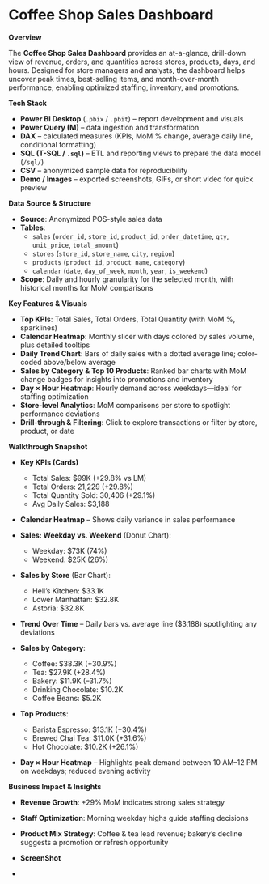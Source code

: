 # Coffee Shop Sales Dashboard

**Overview**

The **Coffee Shop Sales Dashboard** provides an at-a-glance, drill-down view of revenue, orders, and quantities across stores, products, days, and hours. Designed for store managers and analysts, the dashboard helps uncover peak times, best-selling items, and month-over-month performance, enabling optimized staffing, inventory, and promotions.

**Tech Stack**

- **Power BI Desktop** (`.pbix` / `.pbit`) – report development and visuals  
- **Power Query (M)** – data ingestion and transformation  
- **DAX** – calculated measures (KPIs, MoM % change, average daily line, conditional formatting)  
- **SQL (T-SQL / `.sql`)** – ETL and reporting views to prepare the data model (`/sql/`)  
- **CSV** – anonymized sample data for reproducibility  
- **Demo / Images** – exported screenshots, GIFs, or short video for quick preview

**Data Source & Structure**

- **Source**: Anonymized POS-style sales data  
- **Tables**:  
  - `sales` (`order_id`, `store_id`, `product_id`, `order_datetime`, `qty`, `unit_price`, `total_amount`)  
  - `stores` (`store_id`, `store_name`, `city`, `region`)  
  - `products` (`product_id`, `product_name`, `category`)  
  - `calendar` (`date`, `day_of_week`, `month`, `year`, `is_weekend`)  
- **Scope**: Daily and hourly granularity for the selected month, with historical months for MoM comparisons

**Key Features & Visuals**

- **Top KPIs**: Total Sales, Total Orders, Total Quantity (with MoM %, sparklines)  
- **Calendar Heatmap**: Monthly slicer with days colored by sales volume, plus detailed tooltips  
- **Daily Trend Chart**: Bars of daily sales with a dotted average line; color-coded above/below average  
- **Sales by Category & Top 10 Products**: Ranked bar charts with MoM change badges for insights into promotions and inventory  
- **Day × Hour Heatmap**: Hourly demand across weekdays—ideal for staffing optimization  
- **Store-level Analytics**: MoM comparisons per store to spotlight performance deviations  
- **Drill-through & Filtering**: Click to explore transactions or filter by store, product, or date

**Walkthrough Snapshot**

- **Key KPIs (Cards)**  
  - Total Sales: $99K (+29.8% vs LM)  
  - Total Orders: 21,229 (+29.8%)  
  - Total Quantity Sold: 30,406 (+29.1%)  
  - Avg Daily Sales: $3,188

- **Calendar Heatmap** – Shows daily variance in sales performance  
- **Sales: Weekday vs. Weekend** (Donut Chart):  
  - Weekday: $73K (74%)  
  - Weekend: $25K (26%)

- **Sales by Store** (Bar Chart):  
  - Hell’s Kitchen: $33.1K  
  - Lower Manhattan: $32.8K  
  - Astoria: $32.8K

- **Trend Over Time** – Daily bars vs. average line ($3,188) spotlighting any deviations  
- **Sales by Category**:  
  - Coffee: $38.3K (+30.9%)  
  - Tea: $27.9K (+28.4%)  
  - Bakery: $11.9K (–31.7%)  
  - Drinking Chocolate: $10.2K  
  - Coffee Beans: $5.2K

- **Top Products**:  
  - Barista Espresso: $13.1K (+30.4%)  
  - Brewed Chai Tea: $11.0K (+31.6%)  
  - Hot Chocolate: $10.2K (+26.1%)

- **Day × Hour Heatmap** – Highlights peak demand between 10 AM–12 PM on weekdays; reduced evening activity

**Business Impact & Insights**

- **Revenue Growth**: +29% MoM indicates strong sales strategy  
- **Staff Optimization**: Morning weekday highs guide staffing decisions  
- **Product Mix Strategy**: Coffee & tea lead revenue; bakery’s decline suggests a promotion or refresh opportunity

- **ScreenShot**
- 
